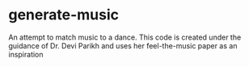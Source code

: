 # generate-music
An attempt to match music to a dance. This code is created under the guidance of Dr. Devi Parikh and uses her feel-the-music paper as an inspiration
